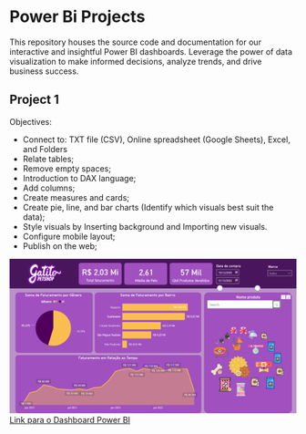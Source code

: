 # Power Bi Projects

This repository houses the source code and documentation for our interactive and insightful Power BI dashboards. Leverage the power of data visualization to make informed decisions, analyze trends, and drive business success.

## Project 1
Objectives:
- Connect to: TXT file (CSV), Online spreadsheet (Google Sheets), Excel, and Folders
- Relate tables;
- Remove empty spaces;
- Introduction to DAX language;
- Add columns;
- Create measures and cards;
- Create pie, line, and bar charts (Identify which visuals best suit the data);
- Style visuals by Inserting  background and Importing new visuals.
- Configure mobile layout;
- Publish on the web;

![Imagem](dashboards_powerbi/Projeto001.png)
[Link para o Dashboard Power BI](https://app.powerbi.com/view?r=eyJrIjoiOGM0MDVjN2MtZmY1Mi00NDZhLWFiYjctMmRjZGZlOTlhYTQyIiwidCI6IjQzMDcxOGMwLWYxODQtNDUwNS04ZThhLTkzMzRmMzdjN2UxOCJ9)




